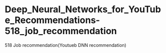 # Deep_Neural_Networks_for_YouTube_Recommendations-518_job_recommendation
518 Job recommendation(Youtueb DNN recommendation)
